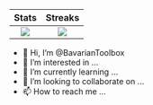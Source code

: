 Stats                      |  Streaks 
:-------------------------:|:-------------------------:
![](https://github-readme-stats.vercel.app/api?username=bavariantoolbox&show_icons=true&count_private=true&theme=tokyonight)  |  ![](https://github-readme-streak-stats.herokuapp.com/?user=bavariantoolbox&show_icons=true&count_private=true&theme=tokyonight)


- 👋 Hi, I’m @BavarianToolbox
- 👀 I’m interested in ...
- 🌱 I’m currently learning ...
- 💞️ I’m looking to collaborate on ...
- 📫 How to reach me ...

<!---
BavarianToolbox/BavarianToolbox is a ✨ special ✨ repository because its `README.md` (this file) appears on your GitHub profile.
You can click the Preview link to take a look at your changes.
--->
